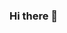 ### Hi there 👋

<!--
**karaozgur/karaozgur** is a ✨ _special_ ✨ repository because its `README.md` (this file) appears on your GitHub profile.

Here are some ideas to get you started:

- 🔭 I’m currently working on ...
- 🌱 I’m currently learning ...
- 👯 I’m looking to collaborate on ...
- 🤔 I’m looking for help with ...
- 💬 Ask me about ...
📫 How to reach me: karaozgur@gmail.com
- 😄 Pronouns: ...
- ⚡ Fun fact: ...
-->
